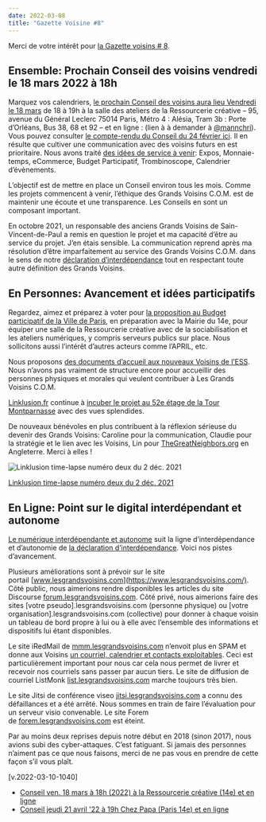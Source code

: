 ```yaml
---
date: 2022-03-08
title: "Gazette Voisine #8"
---
```

Merci de votre intérêt pour [la Gazette voisins # 8](https://com.grandsvoisins.com/t/gazette-voisine-8/157).

## [](https://forum.lesgrandsvoisins.com/t/gazette-voisine-8/157#ensemble-prochain-conseil-des-voisins-vendredi-le-18-mars-2022-18h-1)Ensemble: Prochain Conseil des voisins vendredi le 18 mars 2022 à 18h

Marquez vos calendriers, [le prochain Conseil des voisins aura lieu Vendredi le 18 mars](https://com.grandsvoisins.com/t/conseil-des-voisins-vendredi-18-mars-a-18h30/198) de 18 à 19h à la salle des ateliers de la Ressourcerie créative – 95, avenue du Général Leclerc 75014 Paris, Métro 4 : Alésia, Tram 3b : Porte d’Orléans, Bus 38, 68 et 92 – et en ligne : (lien à à demander à [@mannchri](https://forum.lesgrandsvoisins.com/u/mannchri)). Vous pouvez consulter [le compte-rendu du Conseil du 24 février ici](https://com.grandsvoisins.com/t/conseil-des-grands-voisins-le-24-fevrier-2022-de-17h30-a-19h/187). Il en résulte que cultiver une communication avec des voisins futurs en est prioritaire. Nous avons traité [des idées de service à venir](https://com.grandsvoisins.com/t/travaux-proposees-fevrier-2022/190): Expos, Monnaie-temps, eCommerce, Budget Participatif, Trombinoscope, Calendrier d’évènements.

L’objectif est de mettre en place un Conseil environ tous les mois. Comme les projets commencent à venir, l’éthique des Grands Voisins C.O.M. est de maintenir une écoute et une transparence. Les Conseils en sont un composant important.

En octobre 2021, un responsable des anciens Grands Voisins de Sain-Vincent-de-Paul a remis en question le projet et ma capacité d’être au service du projet. J’en étais sensible. La communication reprend après ma résolution d’être imparfaitement au service des Grands Voisins C.O.M. dans le sens de notre [déclaration d’interdépendance](https://com.grandsvoisins.com/t/declaration-dinterdependance/11) tout en respectant toute autre définition des Grands Voisins.

## [](https://forum.lesgrandsvoisins.com/t/gazette-voisine-8/157#en-personnes-avancement-et-ides-participatifs-2)En Personnes: Avancement et idées participatifs

Regardez, aimez et préparez à voter pour [la proposition au Budget participatif de la Ville de Paris](https://com.grandsvoisins.com/t/budget-participatif-paris-fr-le-numerique-creatif-avec-la-ressourcerie-creative-et-la-mairie-du-14e-et-dautres/199), en préparation avec la Mairie du 14e, pour équiper une salle de la Ressourcerie créative avec de la sociabilisation et les ateliers numériques, y compris serveurs publics sur place. Nous sollicitons aussi l’intérêt d’autres acteurs comme l’APRIL, etc.

Nous proposons [des documents d’accueil aux nouveaux Voisins de l’ESS](https://com.grandsvoisins.com/t/bon-dadhesion-aux-grands-voisins-ess/169). Nous n’avons pas vraiment de structure encore pour accueillir des personnes physiques et morales qui veulent contribuer à Les Grands Voisins C.O.M.

[Linklusion.fr](http://linklusion.fr/) continue à [incuber le projet au 52e étage de la Tour Montparnasse](https://com.grandsvoisins.com/t/hup-linklusion-sont-operationnels/38) avec des vues splendides.

De nouveaux bénévoles en plus contribuent à la réflexion sérieuse du devenir des Grands Voisins: Caroline pour la communication, Claudie pour la stratégie et le lien avec les Voisins, Lin pour [TheGreatNeighbors.org](http://thegreatneighbors.org/) en Angleterre. Merci à elles !

![](https://com.grandsvoisins.com/uploads/default/original/1X/26fde05821f318f41605c829c68154ac142e7554.jpeg "Linklusion time-lapse numéro deux du 2 déc. 2021")

[Linklusion time-lapse numéro deux du 2 déc. 2021](https://www.youtube.com/watch?v=UgQNs0NZrqg)

## [](https://forum.lesgrandsvoisins.com/t/gazette-voisine-8/157#en-ligne-point-sur-le-digital-interdpendant-et-autonome-3)En Ligne: Point sur le digital interdépendant et autonome

[Le numérique interdépendante et autonome](https://com.grandsvoisins.com/t/numerique-autonome-et-interdependante/41/7) suit la ligne d’interdépendance et d’autonomie de [la déclaration d’interdépendance](https://com.grandsvoisins.com/t/declaration-dinterdependance/11). Voici nos pistes d’avancement.

Plusieurs améliorations sont à prévoir sur le site portail [www.lesgrandsvoisins.com](https://www.lesgrandsvoisins.com/). Côté public, nous aimerions rendre disponibles les articles du site Discourse [forum.lesgrandsvoisins.com](https://com.grandsvoisins.com/). Côté privé, nous aimerions faire des sites [votre pseudo].lesgrandsvoisins.com (personne physique) ou [votre organisation].lesgrandsvoisins.com (collective) pour donner à chaque voisin un tableau de bord propre à lui ou à elle avec l’ensemble des informations et dispositifs lui étant disponibles.

Le site iRedMail de [mmm.lesgrandsvoisins.com](https://mmm.lesgrandsvoisins.com/) n’envoit plus en SPAM et donne aux Voisins [un courriel, calendrier et contacts exploitables](https://com.grandsvoisins.com/t/courriel-pour-votre-nouveau-courriel-lesgrandsvoisins-com/179). Ceci est particulièrement important pour nous car cela nous permet de livrer et recevoir nos courriels sans passer par aucun tiers. Le site de diffusion de courriel ListMonk [list.lesgrandsvoisins.com](http://list.lesgrandsvoisins.com/) marche toujours très bien.

Le site Jitsi de conférence viseo [jitsi.lesgrandsvoisins.com](http://jitsi.lesgrandsvoisins.com/) a connu des défaillances et a été arrêté. Nous sommes en train de faire l’évaluation pour un serveur visio convenable. Le site Forem de [forem.lesgrandsvoisins.com](http://forem.lesgrandsvoisins.com/) est éteint.

Par au moins deux reprises depuis notre début en 2018 (sinon 2017), nous avions subi des cyber-attaques. C’est fatiguant. Si jamais des personnes n’aiment pas ce que nous faisons, merci de ne pas vous en prendre de cette façon s’il vous plaît.

[v.2022-03-10-1040]

- [Conseil ven. 18 mars à 18h (2022) à la Ressourcerie créative (14e) et en ligne](https://com.grandsvoisins.com/t/conseil-ven-18-mars-a-18h-2022-a-la-ressourcerie-creative-14e-et-en-ligne/198)
- [Conseil jeudi 21 avril '22 à 19h Chez Papa (Paris 14e) et en ligne](https://com.grandsvoisins.com/t/conseil-jeudi-21-avril-22-a-19h-chez-papa-paris-14e-et-en-ligne/203)